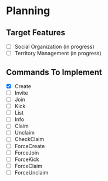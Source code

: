 # Planning
## Target Features
- [ ] Social Organization (in progress)
- [ ] Territory Management (in progress)

## Commands To Implement
- [x] Create
- [ ] Invite
- [ ] Join
- [ ] Kick
- [ ] List
- [ ] Info
- [ ] Claim
- [ ] Unclaim
- [ ] CheckClaim
- [ ] ForceCreate
- [ ] ForceJoin
- [ ] ForceKick
- [ ] ForceClaim
- [ ] ForceUnclaim
